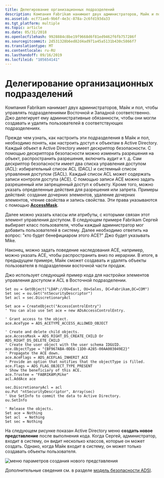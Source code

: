 ```yaml
---
title: Делегирование организационных подразделений
description: Компания Fabrikam нанимает двух администраторов, Майк и пол, чтобы управлять подразделениями Восточной и Западной соответственно.
ms.assetid: ecf71ae6-9b6f-4e3c-878a-2c6fd193da33
ms.tgt_platform: multiple
ms.topic: article
ms.date: 05/31/2018
ms.openlocfilehash: 9928884c8be19f9668d6f81ed9462f6fb757286f
ms.sourcegitcommit: 2d531328b6ed82d4ad971a45a5131b430c5866f7
ms.translationtype: MT
ms.contentlocale: ru-RU
ms.lasthandoff: 09/16/2019
ms.locfileid: "105654141"
---
```

# <a name="delegating-organizational-units"></a>Делегирование организационных подразделений

Компания Fabrikam нанимает двух администраторов, Майк и пол, чтобы управлять подразделениями Восточной и Западной соответственно. Джо делегирует ему административные обязанности, чтобы они могли создавать и удалять пользователей в соответствующих подразделениях.

Прежде чем узнать, как настроить эти подразделения в Майк и пол, необходимо понять, как настроить доступ к объектам в Active Directory. Каждый объект в Active Directory имеет дескриптор безопасности. С помощью дескриптора безопасности можно изменить разрешения на объект, распространить разрешения, включить аудит и т. д. Сам дескриптор безопасности имеет два списка управления доступом (ACL): избирательный список ACL (DACL) и системный список управления доступом (SACL). Каждый список ACL может содержать записи контроля доступа (ACE). С помощью записи ACE можно задать разрешенный или запрещенный доступ к объекту. Кроме того, можно указать определенные действия для разрешения или запрета. Примеры действий: создание дочерних элементов, удаление дочерних элементов, чтение свойства и запись свойства. Эти права указываются с помощью [**AccessMask**](iadsaccesscontrolentry-property-methods.md).

Далее можно указать классы или атрибуты, с которыми связан этот элемент управления доступом. В следующем примере Fabrikam Сергей выбирает класс пользователя, чтобы каждый администратор мог добавить пользователей в систему. Далее необходимо ответить на вопрос: "кто будет бенефициаром этого ACE?" Джо будет указывать Mike.

Наконец, можно задать поведение наследования ACE, например, можно указать ACE, чтобы распространить вниз по иерархии. В итоге, в предыдущем примере, Майк сможет создавать и удалять объекты пользователя в подразделении восточной части продаж.

Джо использует следующий пример кода для настройки элементов управления доступом и ACL в Восточной подразделении.


```VB
Set ou = GetObject("LDAP://OU=East, OU=Sales, DC=Fabrikam,DC=COM")
Set sec = ou.Get("ntSecurityDescriptor")
Set acl = sec.DiscretionaryAcl

Set ace = CreateObject("AccessControlEntry") 
' You can also use Set ace = new ADsAccessControlEntry.

' Grant access to the object.
ace.AceType = ADS_ACETYPE_ACCESS_ALLOWED_OBJECT 

' Create and delete child objects.
ace.AccessMask = ADS_RIGHT_DS_CREATE_CHILD Or ADS_RIGHT_DS_DELETE_CHILD 
' Create the user object with the user schema IDGUID.
ace.ObjectType = "{BF967ABA-0DE6-11D0-A285-00AA003049E2}" 
' Propagate the ACE down.  
ace.AceFlags = ADS_ACEFLAG_INHERIT_ACE
' Provide an option that notifies that the objectType is filled.
ace.Flags = ADS_FLAG_OBJECT_TYPE_PRESENT 
' Show the beneficiary of this ACE.
ace.Trustee = "FABRIKAM\Mike" 
acl.AddAce ace

sec.DiscretionaryAcl = acl
ou.Put "ntSecurityDescriptor", Array(sec)
' Use SetInfo to commit the data to Active Directory.
ou.SetInfo 

' Release the objects.
Set ace = Nothing
Set acl  = Nothing
Set sec = Nothing
```



На следующем рисунке показан Active Directory меню **создать новое представление** после выполнения кода. Когда Сергей, администратор, входит в систему, он видит несколько классов, которые он может создать. Однако, когда Майк входит в систему, он может только создавать объекты пользователя.

![меню параметров создания нового представления](images/adadsi5.png)

Дополнительные сведения см. в разделе [модель безопасности ADSI](adsi-security-model.md).

 

 




